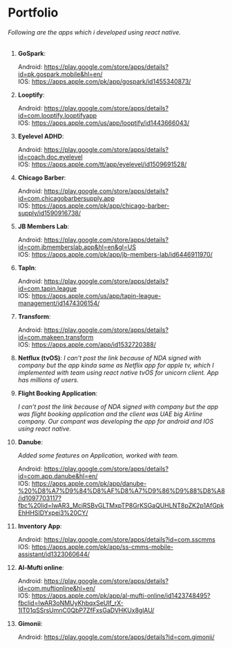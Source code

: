 # Portfolio

###### Following are the apps which i developed using react native.

1. __GoSpark__:
    
    Android: <https://play.google.com/store/apps/details?id=pk.gospark.mobile&hl=en/><br/>
    IOS: <https://apps.apple.com/pk/app/gospark/id1455340873/>
    
2. __Looptify__:
    
    Android: <https://play.google.com/store/apps/details?id=com.looptify.looptifyapp><br/>
    IOS: <https://apps.apple.com/us/app/looptify/id1443666043/>

3. __Eyelevel ADHD__:
    
    Android: <https://play.google.com/store/apps/details?id=coach.doc.eyelevel><br/>
    IOS: <https://apps.apple.com/tt/app/eyelevel/id1509691528/>

4. __Chicago Barber__:
    
    Android: <https://play.google.com/store/apps/details?id=com.chicagobarbersupply.app><br/>
    IOS: <https://apps.apple.com/pk/app/chicago-barber-supply/id1590916738/>
    
5. __JB Members Lab__:
    
    Android: <https://play.google.com/store/apps/details?id=com.jbmemberslab.app&hl=en&gl=US><br/>
    IOS: <https://apps.apple.com/pk/app/jb-members-lab/id6446911970/>

6. __TapIn__:
    
    Android: <https://play.google.com/store/apps/details?id=com.tapin.league><br/>
    IOS: <https://apps.apple.com/us/app/tapin-league-management/id1474306154/>

7. __Transform__:
    
    Android: <https://play.google.com/store/apps/details?id=com.makeen.transform><br/>
    IOS: <https://apps.apple.com/app/id1532720388/>

8. __Netflux (tvOS)__:
    _I can’t post the link because of NDA signed with company but the app kinda same as Netflix app for apple tv, which I implemented with team using react native tvOS for unicorn client. App has millions of users._

9. __Flight Booking Application__:
    
    _I can’t post the link because of NDA signed with company but the app was flight booking application and the client was UAE big Airline company. Our compant was developing the app for android and IOS using react native._

10. __Danube__:

    _Added some features on Application, worked with team._

    Android: <https://play.google.com/store/apps/details?id=com.app.danube&hl=en/><br/>
    IOS: <https://apps.apple.com/pk/app/danube-%20%D8%A7%D9%84%D8%AF%D8%A7%D9%86%D9%88%D8%A8/id1097703117?fbc%20lid=IwAR3_MciRSBvGLTMxpTP8GrKSGaQUHLNT8pZK2p1AfGpkEhHHSIDYxpei3%20CY/>

11. __Inventory App__:
    
    Android: <https://play.google.com/store/apps/details?id=com.sscmms><br/>
    IOS: <https://apps.apple.com/pk/app/ss-cmms-mobile-assistant/id1323060644/>

12. __Al-Mufti online__:
    
    Android: <https://play.google.com/store/apps/details?id=com.muftionline&hl=en/><br/>
    IOS: <https://apps.apple.com/pk/app/al-mufti-online/id1423748495?fbclid=IwAR3oNMUyKhbqxSeUlf_rX-1IT01qSSrsUmnC0QbP7ZfFxsGaDVHKUx8glAU/>

13. __Gimonii__:
    
    Android: <https://play.google.com/store/apps/details?id=com.gimonii/><br/>

